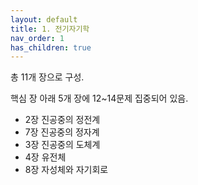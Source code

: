 ```yaml
---
layout: default
title: 1. 전기자기학
nav_order: 1
has_children: true
---
```

총 11개 장으로 구성.

핵심 장 아래 5개 장에 12~14문제 집중되어 있음. 

- 2장 진공중의 정전계
- 7장 진공중의 정자계
- 3장 진공중의 도체계
- 4장 유전체
- 8장 자성체와 자기회로
